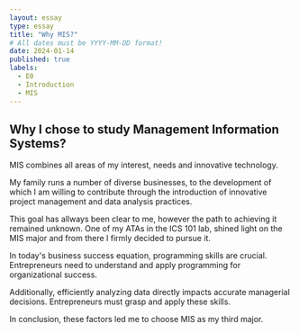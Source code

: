 ```yaml
---
layout: essay
type: essay
title: "Why MIS?"
# All dates must be YYYY-MM-DD format!
date: 2024-01-14
published: true
labels:
  - E0
  - Introduction
  - MIS 
---
```


## Why I chose to study Management Information Systems?

MIS combines all areas of my interest, needs and innovative technology.

My family runs a number of diverse businesses, to the development of which I am willing to contribute through the introduction of innovative project management and data analysis practices.

This goal has allways been clear to me, however the path to achieving it remained unknown. One of my ATAs in the ICS 101 lab, shined light on the MIS major and from there I firmly decided to pursue it.

In today's business success equation, programming skills are crucial. Entrepreneurs need to understand and apply programming for organizational success.

Additionally, efficiently analyzing data directly impacts accurate managerial decisions. Entrepreneurs must grasp and apply these skills.

In conclusion, these factors led me to choose MIS as my third major.
